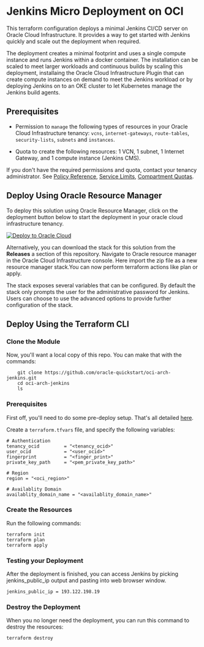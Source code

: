 # Jenkins Micro Deployment on OCI

This terraform configuration deploys a minimal Jenkins CI/CD server on Oracle Cloud Infrastructure. It provides a way to get started with Jenkins quickly and scale out the deployment when required. 

The deployment creates a minimal footprint and uses a single compute instance and runs Jenkins within a docker container. The installation can be scaled to meet larger workloads and continuous builds by scaling this deployment, installaing the Oracle Cloud Infrastructure Plugin that can create compute instances on demand to meet the Jenkins workload or by deploying Jenkins on to an OKE cluster to let Kubernetes manage the Jenkins build agents.

## Prerequisites

- Permission to `manage` the following types of resources in your Oracle Cloud Infrastructure tenancy: `vcns`, `internet-gateways`, `route-tables`, `security-lists`, `subnets` and `instances`.

- Quota to create the following resources: 1 VCN, 1 subnet, 1 Internet Gateway, and 1 compute instance (Jenkins CMS).

If you don't have the required permissions and quota, contact your tenancy administrator. See [Policy Reference](https://docs.cloud.oracle.com/en-us/iaas/Content/Identity/Reference/policyreference.htm), [Service Limits](https://docs.cloud.oracle.com/en-us/iaas/Content/General/Concepts/servicelimits.htm), [Compartment Quotas](https://docs.cloud.oracle.com/iaas/Content/General/Concepts/resourcequotas.htm).

## Deploy Using Oracle Resource Manager

To deploy this solution using Oracle Resource Manager, click on the deployment button below to start the deployment in your oracle cloud infrastructure tenancy.

[![Deploy to Oracle Cloud](https://oci-resourcemanager-plugin.plugins.oci.oraclecloud.com/latest/deploy-to-oracle-cloud.svg)](https://cloud.oracle.com/resourcemanager/stacks/create?region=home&zipUrl=https://github.com/oracle-quickstart/oci-arch-jenkins/releases/download/v1.1/oci-arch-jenkins-stack-micro-latest.zip)

Alternatively, you can download the stack for this solution from the **Releases** a section of this repository. Navigate to Oracle resource manager in the Oracle Cloud Infrastructure console. Here import the zip file as a new resource manager stack.You can now perform terraform actions like plan or apply.

The stack exposes several variables that can be configured. By default the stack only prompts the user for the administrative password for Jenkins. Users can choose to use the advanced options to provide further configuration of the stack.

## Deploy Using the Terraform CLI

### Clone the Module

Now, you'll want a local copy of this repo. You can make that with the commands:

```
    git clone https://github.com/oracle-quickstart/oci-arch-jenkins.git
    cd oci-arch-jenkins
    ls
```

### Prerequisites
First off, you'll need to do some pre-deploy setup.  That's all detailed [here](https://github.com/cloud-partners/oci-prerequisites).

Create a `terraform.tfvars` file, and specify the following variables:

```
# Authentication
tenancy_ocid         = "<tenancy_ocid>"
user_ocid            = "<user_ocid>"
fingerprint          = "<finger_print>"
private_key_path     = "<pem_private_key_path>"

# Region
region = "<oci_region>"

# Availablity Domain 
availablity_domain_name = "<availablity_domain_name>"

````

### Create the Resources
Run the following commands:

    terraform init
    terraform plan
    terraform apply


### Testing your Deployment
After the deployment is finished, you can access Jenkins by picking jenkins_public_ip output and pasting into web browser window.

````
jenkins_public_ip = 193.122.198.19
`````

### Destroy the Deployment
When you no longer need the deployment, you can run this command to destroy the resources:

    terraform destroy
